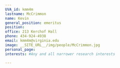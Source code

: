 ```yaml
---
UVA_id: kmm4m
lastname: McCrimmon
name: Kevin
general_position: emeritus
position:
office: 213 Kerchof Hall
phone: 434-924-4938
email: kmm4m@virginia.edu
image: __SITE_URL__/img/people/McCrimmon.jpg
personal_page:
interests: #Any and all narrower research interests

---
```

